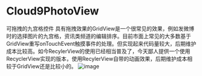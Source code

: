 # Cloud9PhotoView
可拖拽的九宫格控件
具有拖拽效果的GridView是一个很常见的效果，例如发微博时的选择图片的九宫格，资讯类频道的编辑排序。目前市面上常见的大多数基于GridView重写onTouchEvent触摸事件的处理。但实现起来代码量较大，后期维护成本比较高。如今RecylerView的使用已经相当普及了，今天鄙人提供一个使用RecyclerView实现的版本，使用RecylerView自带的动画效果，后期维护成本相较于GridView还是比较小的。
![image](https://github.com/jushenziao/Cloud9PhotoView/blob/master/images/QQ20190620.gif)
